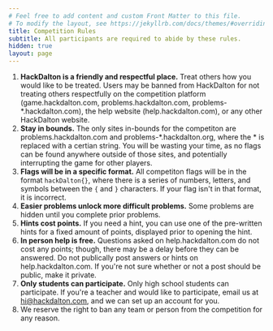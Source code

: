 ```yaml
---
# Feel free to add content and custom Front Matter to this file.
# To modify the layout, see https://jekyllrb.com/docs/themes/#overriding-theme-defaults
title: Competition Rules
subtitle: All participants are required to abide by these rules.
hidden: true
layout: page
---
```


1. **HackDalton is a friendly and respectful place.** Treat others how you would like to be treated. Users may be banned from HackDalton for not treating others respectfully on the competition platform (game.hackdalton.com, problems.hackdalton.com, problems-*.hackdalton.com), the help website (help.hackdalton.com), or any other HackDalton website.
2. **Stay in bounds.** The only sites in-bounds for the competiton are problems.hackdalton.com and problems-*.hackdalton.org, where the * is replaced with a certian string. You will be wasting your time, as no flags can be found anywhere outside of those sites, and potentially interrupting the game for other players.
3. **Flags will be in a specific format.** All competiton flags will be in the format `hackDalton{}`, where there is a series of numbers, letters, and symbols between the `{` and `}` characters. If your flag isn't in that format, it is incorrect.
4. **Easier problems unlock more difficult problems.** Some problems are hidden until you complete prior problems.
5. **Hints cost points.** If you need a hint, you can use one of the pre-written hints for a fixed amount of points, displayed prior to opening the hint.
6. **In person help is free.** Questions asked on help.hackdalton.com do not cost any points; though, there may be a delay before they can be answered. Do not publically post answers or hints on help.hackdalton.com. If you're not sure whether or not a post should be public, make it private.
7. **Only students can participate.** Only high school students can participate. If you're a teacher and would like to participate, email us at [hi@hackdalton.com](hi@hackdalton.com), and we can set up an account for you.
7. We reserve the right to ban any team or person from the competition for any reason.

